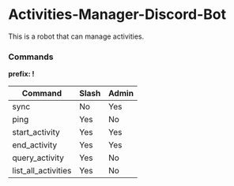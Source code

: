 # Activities-Manager-Discord-Bot
This is a robot that can manage activities.

### Commands

**prefix: !**

| **Command** | **Slash** | **Admin** |
| - | - | - |
| sync | No | Yes |
| ping | Yes | No |
| start_activity | Yes | Yes |
| end_activity | Yes | Yes |
| query_activity | Yes | No |
| list_all_activities | Yes | No |
